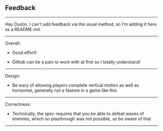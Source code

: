 ## Feedback
-----

Hey Dustin, I can't add feedback via the usual method, so I'm adding it here as a README.md.


-----
Overall:

- Good effort!

- Github can be a pain to work with at first so I totally understand!

-----
Design:

- Be wary of allowing players complete vertical motion as well as horizontal, generally not a feature in a game like this

-----
Correctness:

- Technically, the spec requires that you be able to defeat waves of enemies, which on playthrough was not possible, so be aware of that

-----
